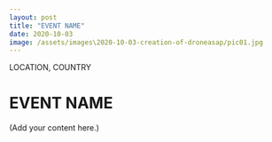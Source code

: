 ```yaml
---
layout: post
title: "EVENT NAME"
date: 2020-10-03
image: /assets/images\2020-10-03-creation-of-droneasap/pic01.jpg
---
```


<span class="date">LOCATION, COUNTRY</span>

# EVENT NAME

(Add your content here.)
